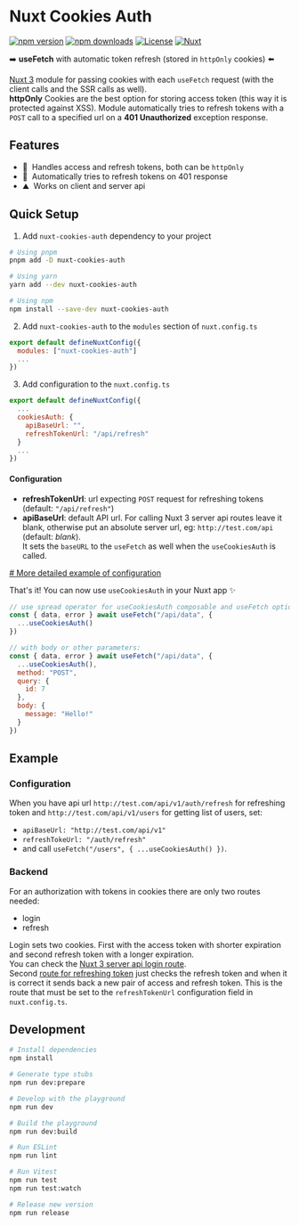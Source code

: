 # Nuxt Cookies Auth

[![npm version][npm-version-src]][npm-version-href]
[![npm downloads][npm-downloads-src]][npm-downloads-href]
[![License][license-src]][license-href]
[![Nuxt][nuxt-src]][nuxt-href]

➡️ **useFetch** with automatic token refresh (stored in `httpOnly` cookies) ⬅️

[Nuxt 3](https://nuxt.com) module for passing cookies with each `useFetch` request (with the client calls and the SSR calls as well).  
**httpOnly** Cookies are the best option for storing access token (this way it is protected against XSS). Module automatically tries to refresh tokens with a `POST` call to a specified url on a **401 Unauthorized** exception response.

## Features

<!-- Highlight some of the features your module provide here -->

- 🌲 &nbsp;Handles access and refresh tokens, both can be `httpOnly`
- 🚠 &nbsp;Automatically tries to refresh tokens on 401 response
- ⛰ &nbsp;Works on client and server api

## Quick Setup

1. Add `nuxt-cookies-auth` dependency to your project

```bash
# Using pnpm
pnpm add -D nuxt-cookies-auth

# Using yarn
yarn add --dev nuxt-cookies-auth

# Using npm
npm install --save-dev nuxt-cookies-auth
```

2. Add `nuxt-cookies-auth` to the `modules` section of `nuxt.config.ts`

```js
export default defineNuxtConfig({
  modules: ["nuxt-cookies-auth"]
  ...
})
```

3. Add configuration to the `nuxt.config.ts`

```js
export default defineNuxtConfig({
  ...
  cookiesAuth: {
    apiBaseUrl: "",
    refreshTokenUrl: "/api/refresh"
  }
  ...
})
```

#### Configuration

- **refreshTokenUrl**: url expecting `POST` request for refreshing tokens (default: `"/api/refresh"`)
- **apiBaseUrl**: default API url. For calling Nuxt 3 server api routes leave it blank, otherwise put an absolute server url, eg: `http://test.com/api` (default: _blank_).  
  It sets the `baseURL` to the `useFetch` as well when the `useCookiesAuth` is called.

[# More detailed example of configuration](#example)

That's it! You can now use `useCookiesAuth` in your Nuxt app ✨

```js
// use spread operator for useCookiesAuth composable and useFetch options:
const { data, error } await useFetch("/api/data", {
  ...useCookiesAuth()
})

// with body or other parameters:
const { data, error } await useFetch("/api/data", {
  ...useCookiesAuth(),
  method: "POST",
  query: {
    id: 7
  },
  body: {
    message: "Hello!"
  }
})
```

## Example

### Configuration

When you have api url `http://test.com/api/v1/auth/refresh` for refreshing token and `http://test.com/api/v1/users` for getting list of users, set:

- `apiBaseUrl: "http://test.com/api/v1"`
- `refreshTokeUrl: "/auth/refresh"`
- and call `useFetch("/users", { ...useCookiesAuth() })`.

### Backend

For an authorization with tokens in cookies there are only two routes needed:

- login
- refresh

Login sets two cookies. First with the access token with shorter expiration and second refresh token with a longer expiration.  
You can check the [Nuxt 3 server api login route](/playground/server/api/login.post.ts).  
Second [route for refreshing token](/playground/server/api/refresh.post.ts) just checks the refresh token and when it is correct it sends back a new pair of access and refresh token. This is the route that must be set to the `refreshTokenUrl` configuration field in `nuxt.config.ts`.

## Development

```bash
# Install dependencies
npm install

# Generate type stubs
npm run dev:prepare

# Develop with the playground
npm run dev

# Build the playground
npm run dev:build

# Run ESLint
npm run lint

# Run Vitest
npm run test
npm run test:watch

# Release new version
npm run release
```

<!-- Badges -->

[npm-version-src]: https://img.shields.io/npm/v/my-module/latest.svg?style=flat&colorA=18181B&colorB=28CF8D
[npm-version-href]: https://npmjs.com/package/nuxt
[npm-downloads-src]: https://img.shields.io/npm/dm/nuxt.svg?style=flat&colorA=18181B&colorB=28CF8D
[npm-downloads-href]: https://npmjs.com/package/nuxt
[license-src]: https://img.shields.io/npm/l/my-module.svg?style=flat&colorA=18181B&colorB=28CF8D
[license-href]: https://npmjs.com/package/my-module
[nuxt-src]: https://img.shields.io/badge/Nuxt-18181B?logo=nuxt.js
[nuxt-href]: https://nuxt.com
